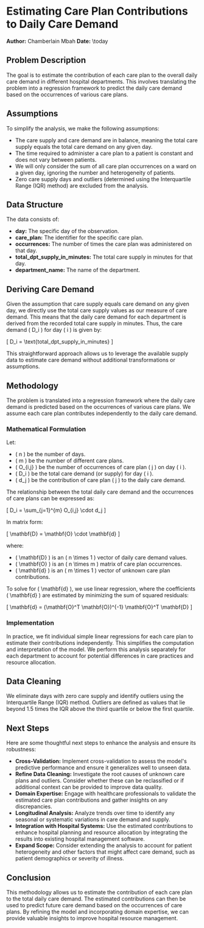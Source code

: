 
# Estimating Care Plan Contributions to Daily Care Demand

**Author:** Chamberlain Mbah
**Date:** \today

## Problem Description

The goal is to estimate the contribution of each care plan to the overall daily care demand in different hospital departments. This involves translating the problem into a regression framework to predict the daily care demand based on the occurrences of various care plans.

## Assumptions

To simplify the analysis, we make the following assumptions:

- The care supply and care demand are in balance, meaning the total care supply equals the total care demand on any given day.
- The time required to administer a care plan to a patient is constant and does not vary between patients.
- We will only consider the sum of all care plan occurrences on a ward on a given day, ignoring the number and heterogeneity of patients.
- Zero care supply days and outliers (determined using the Interquartile Range (IQR) method) are excluded from the analysis.

## Data Structure

The data consists of:

- **day:** The specific day of the observation.
- **care_plan:** The identifier for the specific care plan.
- **occurrences:** The number of times the care plan was administered on that day.
- **total_dpt_supply_in_minutes:** The total care supply in minutes for that day.
- **department_name:** The name of the department.

## Deriving Care Demand

Given the assumption that care supply equals care demand on any given day, we directly use the total care supply values as our measure of care demand. This means that the daily care demand for each department is derived from the recorded total care supply in minutes. Thus, the care demand \( D_i \) for day \( i \) is given by:

\[ D_i = \text{total\_dpt\_supply\_in\_minutes} \]

This straightforward approach allows us to leverage the available supply data to estimate care demand without additional transformations or assumptions.

## Methodology

The problem is translated into a regression framework where the daily care demand is predicted based on the occurrences of various care plans. We assume each care plan contributes independently to the daily care demand.

### Mathematical Formulation

Let:

- \( n \) be the number of days.
- \( m \) be the number of different care plans.
- \( O_{i,j} \) be the number of occurrences of care plan \( j \) on day \( i \).
- \( D_i \) be the total care demand (or supply) for day \( i \).
- \( d_j \) be the contribution of care plan \( j \) to the daily care demand.

The relationship between the total daily care demand and the occurrences of care plans can be expressed as:

\[ D_i = \sum_{j=1}^{m} O_{i,j} \cdot d_j \]

In matrix form:

\[ \mathbf{D} = \mathbf{O} \cdot \mathbf{d} \]

where:

- \( \mathbf{D} \) is an \( n \times 1 \) vector of daily care demand values.
- \( \mathbf{O} \) is an \( n \times m \) matrix of care plan occurrences.
- \( \mathbf{d} \) is an \( m \times 1 \) vector of unknown care plan contributions.

To solve for \( \mathbf{d} \), we use linear regression, where the coefficients \( \mathbf{d} \) are estimated by minimizing the sum of squared residuals:

\[ \mathbf{d} = (\mathbf{O}^T \mathbf{O})^{-1} \mathbf{O}^T \mathbf{D} \]

### Implementation

In practice, we fit individual simple linear regressions for each care plan to estimate their contributions independently. This simplifies the computation and interpretation of the model. We perform this analysis separately for each department to account for potential differences in care practices and resource allocation.

## Data Cleaning

We eliminate days with zero care supply and identify outliers using the Interquartile Range (IQR) method. Outliers are defined as values that lie beyond 1.5 times the IQR above the third quartile or below the first quartile.

## Next Steps

Here are some thoughtful next steps to enhance the analysis and ensure its robustness:

- **Cross-Validation:** Implement cross-validation to assess the model's predictive performance and ensure it generalizes well to unseen data.
- **Refine Data Cleaning:** Investigate the root causes of unknown care plans and outliers. Consider whether these can be reclassified or if additional context can be provided to improve data quality.
- **Domain Expertise:** Engage with healthcare professionals to validate the estimated care plan contributions and gather insights on any discrepancies.
- **Longitudinal Analysis:** Analyze trends over time to identify any seasonal or systematic variations in care demand and supply.
- **Integration with Hospital Systems:** Use the estimated contributions to enhance hospital planning and resource allocation by integrating the results into existing hospital management software.
- **Expand Scope:** Consider extending the analysis to account for patient heterogeneity and other factors that might affect care demand, such as patient demographics or severity of illness.

## Conclusion

This methodology allows us to estimate the contribution of each care plan to the total daily care demand. The estimated contributions can then be used to predict future care demand based on the occurrences of care plans. By refining the model and incorporating domain expertise, we can provide valuable insights to improve hospital resource management.



